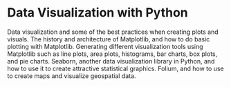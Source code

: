 # Data Visualization with Python

Data visualization and some of the best practices when creating plots and visuals. The history and architecture of Matplotlib, and how to do basic plotting with Matplotlib. Generating different visualization tools using Matplotlib such as line plots, area plots, histograms, bar charts, box plots, and pie charts. Seaborn, another data visualization library in Python, and how to use it to create attractive statistical graphics. Folium, and how to use to create maps and visualize geospatial data.
